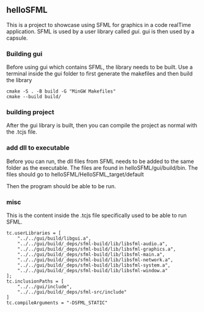 ## helloSFML
This is a project to showcase using SFML for graphics in a code realTime application. SFML is used by a user library called *gui*. gui is then used by a capsule.

### Building gui
Before using gui which contains SFML, the library needs to be built. Use a terminal inside the gui folder to first generate the makefiles and then build the library
```
cmake -S . -B build -G "MinGW Makefiles"
cmake --build build/
```
### building project
After the gui library is built, then you can compile the project as normal with the .tcjs file.
### add dll to executable

Before you can run, the dll files from SFML needs to be added to the same folder as the executable. The files are found in helloSFML/gui/build/bin. The files should go to helloSFML/HelloSFML_target/default

Then the program should be able to be run.

### misc
This is the content inside the .tcjs file specifically used to be able to run SFML.

```
tc.userLibraries = [
    "../../gui/build/libgui.a",
    "../../gui/build/_deps/sfml-build/lib/libsfml-audio.a",
    "../../gui/build/_deps/sfml-build/lib/libsfml-graphics.a",
    "../../gui/build/_deps/sfml-build/lib/libsfml-main.a",
    "../../gui/build/_deps/sfml-build/lib/libsfml-network.a",
    "../../gui/build/_deps/sfml-build/lib/libsfml-system.a",
    "../../gui/build/_deps/sfml-build/lib/libsfml-window.a"
];
tc.inclusionPaths = [
    "../../gui/include",
    "../../gui/build/_deps/sfml-src/include"
]
tc.compileArguments = "-DSFML_STATIC"
```